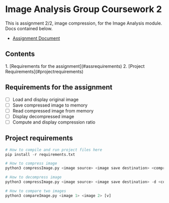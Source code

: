 <h1> Image Analysis Group Coursework 2 </h1>

This is assignment 2/2, image compression, for the Image Analysis module. Docs contained below.  
- [Assignment Document](https://docs.google.com/document/d/1W5qSkQbo6SWXslawJb5RiTPZoJx0WMI86_ApNOPFLrI/edit?usp=sharing)
<!-- Note: Please don't upload the example images to gitlab as they are quite sizable. -->
<h2>Contents</h2>
1.  [Requirements for the assignment](#assrequirements)
2.  [Project Requirements](#projectrequirements)
</br >
<h2>Requirements for the assignment<a name="assrequirements"></a></h2>

- [ ] Load and display original image
- [ ] Save compressed image to memory
- [ ] Read compressed image from memory
- [ ] Display decompressed image
- [ ] Compute and display compression ratio

<h2>Project requirements<a name="projectrequirements"></a></h2>

```py
# How to compile and run project files here
pip install -r requirements.txt
```

```py
# How to compress image
python3 compressImage.py <image source> <image save destination> <compression technique flag>
```

```py
# How to decompress image
python3 compressImage.py <image source> <image save destination> -d <compression technique flag>
```

```py
# How to compare two images
python3 compareImage.py <image 1> <image 2> [v]
```
